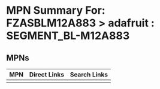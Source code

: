 



# MPN Summary For: FZASBLM12A883 > adafruit : SEGMENT_BL-M12A883

## MPNs
  

|MPN|Direct Links|Search Links|
| :--- | :--- | :--- |
||||
